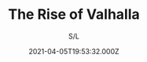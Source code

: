 ---
id: '04ed930e-281f-407f-95af-13629889cee2'
type: 'movie' # Filme, Série, Anime
title: "The Rise of Valhalla"
synopsis: ["Uma fantasia épica baseada nos mitos nórdicos e de Valhalle, onde os guerreiros caídos chegam acompanhados de Valquíria. Odin, Thor, Loki e os outros deuses de Valhalla devem enfrentar seu destino e evitar Ragnarok, a morte de si mesmos e do mundo. O enorme lobo Fenrir se libertou do cativeiro, e os deuses são ameaçados pela última batalha contra o inimigo antigo, os gigantes selvagens. Dois filhos, trazidos por Thor como seus servos do mundo humano, também desempenham um papel em sua luta. Após o colorido trabalho da Marvel, os próprios nortistas têm um vislumbre dos mitos nórdicos, em um estilo vikings mais verdadeiro, duro e sombrio.",
]
originalTitle: "The Rise of Valhalla"
date: '2021-04-05T19:53:32.000Z'
update: '2021-04-05T19:53:32.000Z'
releaseDate: '2019-04-05T03:00:00.000Z'
imdb:
  rating: 'n/A' # 8.5
  id: '' # tt0470752
duration: '1h 10 Min'
trailer:
  urls: [
    '3GJMVeJ7KLw',
  ]
tags: ['720p']
genre: ['Terror'] #
quality: 'WEB-DL' # BluRay, WEB-DL, HDTV, WEB-DL4K, WEB-DLe
format: 'Mkv' # MKV, MP4, TS
audio: 'Português' # Dublado, Legendado, Dual Audio, Dub & Leg
subtitle: 'S/L' # Português, inglês,
size: '1.09 GB' # 4.8 GB
audioQuality: 10
videoQuality: 10
directors: []
#  - name: 'Lana Wachowski'
#    image: ''
#  - name: 'Lilly Wachowski'
#    image: ''
cast: []
#  - name: 'Keanu Reeves'
#    image: ''
#    characterName: 'Neo'
writers: []
#  - name: ''
#    image: ''
maturityRating:
  age: '' # L , 10, 12, 14, 16, 18
  topics: [''] # Violence, Illegal drugs, Inappropriate Language, Legal Drugs, Sexual Content, Extreme Violence
###########################################
download:
  
  - url: 'magnet:?xt=urn:btih:D85C08E0F1EAFC0CBFE8E8CA6C1F7CBEE64F54A2&dn=The.Rise.of.Valhalla.2019.720p.WEBRip.Dublado.mkv&tr=udp%3a%2f%2ftracker.openbittorrent.com%3a80%2fannounce&tr=udp%3a%2f%2ftracker.opentrackr.org%3a1337%2fannounce'
    resolution: '720p' # 720p, 1080p, 4K,
    audio: 'Dublado' # Dublado, Legendado, Dual Audio
    size: '' # 4.8 GB
    quality: '' # BluRay, WEB-DL
    format: '' # MKV
images:
  cover: '/assets/movies/the-rise-of-valhalla.jpg'
  background: '/assets/movies/'
---